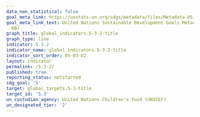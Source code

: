 ```yaml
---
data_non_statistical: false
goal_meta_link: https://unstats.un.org/sdgs/metadata/files/Metadata-05-03-02.pdf
goal_meta_link_text: United Nations Sustainable Development Goals Metadata (PDF 206
  KB)
graph_title: global_indicators.5-3-2-title
graph_type: line
indicator: 5.3.2
indicator_name: global_indicators.5-3-2-title
indicator_sort_order: 05-03-02
layout: indicator
permalink: /5-3-2/
published: true
reporting_status: notstarted
sdg_goal: '5'
target: global_targets.5-3-title
target_id: '5.3'
un_custodian_agency: United Nations Children's Fund (UNICEF)
un_designated_tier: '2'
---
```

